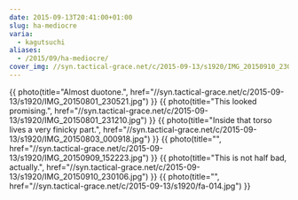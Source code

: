 ```yaml
---
date: 2015-09-13T20:41:00+01:00
slug: ha-mediocre
varia:
  - kagutsuchi
aliases:
  - /2015/09/ha-mediocre/
cover_img: //syn.tactical-grace.net/c/2015-09-13/s1920/IMG_20150910_230106.jpg
---
```

{{ photo(title="Almost duotone.", href="//syn.tactical-grace.net/c/2015-09-13/s1920/IMG_20150801_230521.jpg") }}
{{ photo(title="This looked promising.", href="//syn.tactical-grace.net/c/2015-09-13/s1920/IMG_20150801_231210.jpg") }}
{{ photo(title="Inside that torso lives a very finicky part.", href="//syn.tactical-grace.net/c/2015-09-13/s1920/IMG_20150803_000918.jpg") }}
{{ photo(title="", href="//syn.tactical-grace.net/c/2015-09-13/s1920/IMG_20150909_152223.jpg") }}
{{ photo(title="This is not half bad, actually.", href="//syn.tactical-grace.net/c/2015-09-13/s1920/IMG_20150910_230106.jpg") }}
{{ photo(title="", href="//syn.tactical-grace.net/c/2015-09-13/s1920/fa-014.jpg") }}
